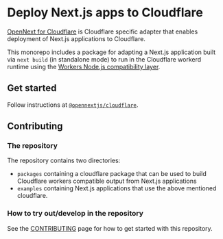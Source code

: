 # Deploy Next.js apps to Cloudflare

[OpenNext for Cloudflare](https://opennext.js.org/cloudflare) is Cloudflare specific adapter that enables deployment of Next.js applications to Cloudflare.

This monorepo includes a package for adapting a Next.js application built via `next build` (in standalone mode) to run in the Cloudflare workerd runtime using the [Workers Node.js compatibility layer](https://developers.cloudflare.com/workers/runtime-apis/nodejs/).

## Get started

Follow instructions at [`@opennextjs/cloudflare`](https://www.npmjs.com/package/@opennextjs/cloudflare).

## Contributing

### The repository

The repository contains two directories:

- `packages` containing a cloudflare package that can be used to build Cloudflare workers compatible output from Next.js applications
- `examples` containing Next.js applications that use the above mentioned cloudflare.

### How to try out/develop in the repository

See the [CONTRIBUTING](./CONTRIBUTING.md) page for how to get started with this repository.
